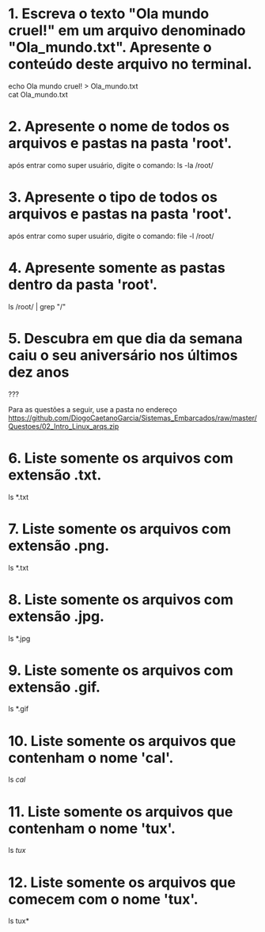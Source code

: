 # 1. Escreva o texto "Ola mundo cruel!" em um arquivo denominado "Ola_mundo.txt". Apresente o conteúdo deste arquivo no terminal.

echo Ola mundo cruel! > Ola_mundo.txt			
   cat Ola_mundo.txt

# 2. Apresente o nome de todos os arquivos e pastas na pasta 'root'.

   após entrar como super usuário, digite o comando:
   ls -la /root/

# 3. Apresente o tipo de todos os arquivos e pastas na pasta 'root'.

   após entrar como super usuário, digite o comando:
   file -l /root/

# 4. Apresente somente as pastas dentro da pasta 'root'.

   ls /root/ | grep "/"

# 5. Descubra em que dia da semana caiu o seu aniversário nos últimos dez anos

???

Para as questões a seguir, use a pasta no endereço https://github.com/DiogoCaetanoGarcia/Sistemas_Embarcados/raw/master/Questoes/02_Intro_Linux_arqs.zip

# 6. Liste somente os arquivos com extensão .txt.

   ls *.txt

# 7. Liste somente os arquivos com extensão .png.

   ls *.txt

# 8. Liste somente os arquivos com extensão .jpg.

   ls *.jpg

# 9. Liste somente os arquivos com extensão .gif.

   ls *.gif

# 10. Liste somente os arquivos que contenham o nome 'cal'.

   ls *cal*

# 11. Liste somente os arquivos que contenham o nome 'tux'.

   ls *tux*

# 12. Liste somente os arquivos que comecem com o nome 'tux'.

   ls tux*

